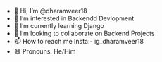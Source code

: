 - 👋 Hi, I’m @dharamveer18
- 👀 I’m interested in Backendd Devlopment
- 🌱 I’m currently learning Django
- 💞️ I’m looking to collaborate on Backend Projects
- 📫 How to reach me Insta:- ig_dharamveer18
- 😄 Pronouns: He/Him


<!---
dharamveer18/dharamveer18 is a ✨ special ✨ repository because its `README.md` (this file) appears on your GitHub profile.
You can click the Preview link to take a look at your changes.
--->
